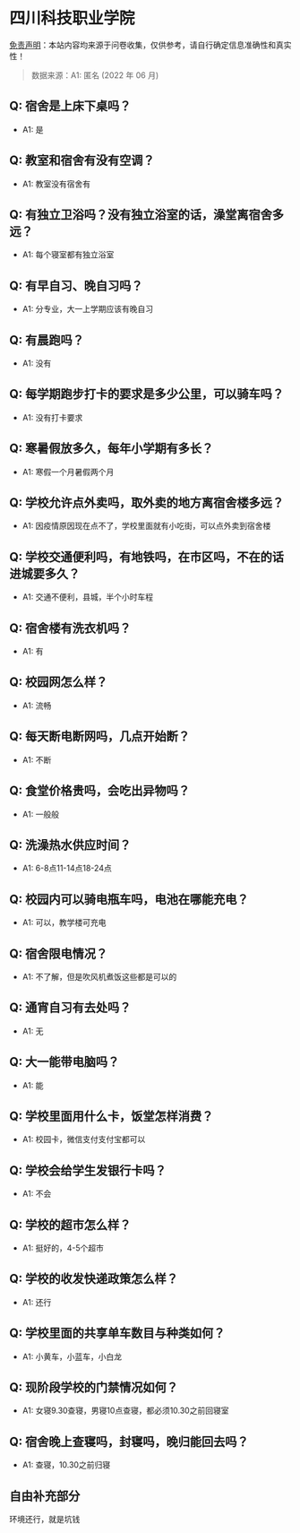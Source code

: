 # 四川科技职业学院

[免责声明](https://colleges.chat/#_3)：本站内容均来源于问卷收集，仅供参考，请自行确定信息准确性和真实性！

> 数据来源：A1: 匿名 (2022 年 06 月)

## Q: 宿舍是上床下桌吗？

- A1: 是

## Q: 教室和宿舍有没有空调？

- A1: 教室没有宿舍有

## Q: 有独立卫浴吗？没有独立浴室的话，澡堂离宿舍多远？

- A1: 每个寝室都有独立浴室

## Q: 有早自习、晚自习吗？

- A1: 分专业，大一上学期应该有晚自习

## Q: 有晨跑吗？

- A1: 没有

## Q: 每学期跑步打卡的要求是多少公里，可以骑车吗？

- A1: 没有打卡要求

## Q: 寒暑假放多久，每年小学期有多长？

- A1: 寒假一个月暑假两个月

## Q: 学校允许点外卖吗，取外卖的地方离宿舍楼多远？

- A1: 因疫情原因现在点不了，学校里面就有小吃街，可以点外卖到宿舍楼

## Q: 学校交通便利吗，有地铁吗，在市区吗，不在的话进城要多久？

- A1: 交通不便利，县城，半个小时车程

## Q: 宿舍楼有洗衣机吗？

- A1: 有

## Q: 校园网怎么样？

- A1: 流畅

## Q: 每天断电断网吗，几点开始断？

- A1: 不断

## Q: 食堂价格贵吗，会吃出异物吗？

- A1: 一般般

## Q: 洗澡热水供应时间？

- A1: 6-8点11-14点18-24点

## Q: 校园内可以骑电瓶车吗，电池在哪能充电？

- A1: 可以，教学楼可充电

## Q: 宿舍限电情况？

- A1: 不了解，但是吹风机煮饭这些都是可以的

## Q: 通宵自习有去处吗？

- A1: 无

## Q: 大一能带电脑吗？

- A1: 能

## Q: 学校里面用什么卡，饭堂怎样消费？

- A1: 校园卡，微信支付支付宝都可以

## Q: 学校会给学生发银行卡吗？

- A1: 不会

## Q: 学校的超市怎么样？

- A1: 挺好的，4-5个超市

## Q: 学校的收发快递政策怎么样？

- A1: 还行

## Q: 学校里面的共享单车数目与种类如何？

- A1: 小黄车，小蓝车，小白龙

## Q: 现阶段学校的门禁情况如何？

- A1: 女寝9.30查寝，男寝10点查寝，都必须10.30之前回寝室

## Q: 宿舍晚上查寝吗，封寝吗，晚归能回去吗？

- A1: 查寝，10.30之前归寝

## 自由补充部分

环境还行，就是坑钱